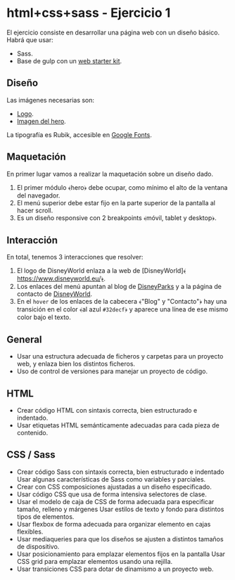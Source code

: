 # html+css+sass - Ejercicio 1

El ejercicio consiste en desarrollar una página web con un diseño básico. Habrá que usar:
- Sass.
- Base de gulp con un [web starter kit](https://github.com/Adalab/Adalab-web-starter-kit).


## Diseño

Las imágenes necesarias son:
- [Logo](https://lh3.googleusercontent.com/proxy/bkK8CYUFlS-i58_HyB9m-nm2wcjyRzmNX9yRgNinpatzJk734yqo0nc_WjzFVXJ-nWKttPc1907jwJj51A8atrUZ).
- [Imagen del hero](https://sidisney.com/wp-content/uploads/2020/06/mickey-minnie-cinderella-castle.jpg).

La tipografía es Rubik, accesible en [Google Fonts](https://fonts.google.com/).

<!-- ![](/docs/assets/images/responsive.png) -->

## Maquetación

En primer lugar vamos a realizar la maquetación sobre un diseño dado.

1. El primer módulo ﴾hero﴿ debe ocupar, como mínimo el alto de la ventana del navegador.
2. El menú superior debe estar fijo en la parte superior de la pantalla al hacer scroll.
3. Es un diseño responsive con 2 breakpoints ﴾móvil, tablet y desktop﴿.

## Interacción

En total, tenemos 3 interacciones que resolver:

1. El logo de DisneyWorld enlaza a la web de [DisneyWorld]﴾https://www.disneyworld.eu/﴿.
2. Los enlaces del menú apuntan al blog de [DisneyParks](https://disneyparks.disney.go.com/blog/) y a la página de contacto de [DisneyWorld](https://www.disneyworld.eu/help/phone/).
3. En el `hover` de los enlaces de la cabecera ﴾"Blog" y "Contacto"﴿ hay una transición en el color ﴾al azul `#32decf`﴿ y aparece una línea de ese mismo color bajo el texto.

## General

- Usar una estructura adecuada de ficheros y carpetas para un proyecto web, y enlaza bien los distintos ficheros.
- Uso de control de versiones para manejar un proyecto de código.

## HTML

- Crear código HTML con sintaxis correcta, bien estructurado e indentado.
- Usar etiquetas HTML semánticamente adecuadas para cada pieza de contenido.

## CSS / Sass

- Crear código Sass con sintaxis correcta, bien estructurado e indentado Usar algunas características de Sass como variables y parciales.
- Crear con CSS composiciones ajustadas a un diseño especificado.
- Usar código CSS que usa de forma intensiva selectores de clase.
- Usar el modelo de caja de CSS de forma adecuada para especificar tamaño, relleno y márgenes Usar estilos de texto y fondo para distintos tipos de elementos.
- Usar flexbox de forma adecuada para organizar elemento en cajas flexibles.
- Usar mediaqueries para que los diseños se ajusten a distintos tamaños de dispositivo.
- Usar posicionamiento para emplazar elementos fijos en la pantalla Usar CSS grid para emplazar elementos usando una rejilla.
- Usar transiciones CSS para dotar de dinamismo a un proyecto web.

